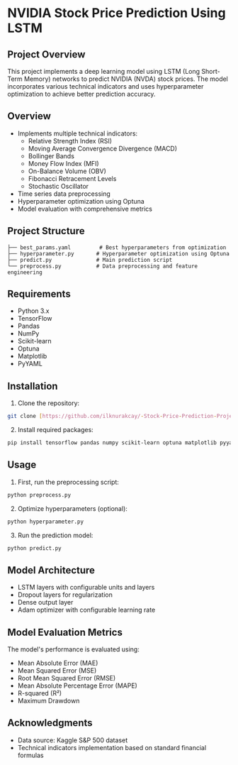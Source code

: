 # NVIDIA Stock Price Prediction Using LSTM

## Project Overview
This project implements a deep learning model using LSTM (Long Short-Term Memory) networks to predict NVIDIA (NVDA) stock prices. The model incorporates various technical indicators and uses hyperparameter optimization to achieve better prediction accuracy.

## Overview
- Implements multiple technical indicators:
  - Relative Strength Index (RSI)
  - Moving Average Convergence Divergence (MACD)
  - Bollinger Bands
  - Money Flow Index (MFI)
  - On-Balance Volume (OBV)
  - Fibonacci Retracement Levels
  - Stochastic Oscillator
- Time series data preprocessing
- Hyperparameter optimization using Optuna
- Model evaluation with comprehensive metrics


## Project Structure
```
├── best_params.yaml         # Best hyperparameters from optimization
├── hyperparameter.py       # Hyperparameter optimization using Optuna
├── predict.py              # Main prediction script
└── preprocess.py           # Data preprocessing and feature engineering
```

## Requirements
- Python 3.x
- TensorFlow
- Pandas
- NumPy
- Scikit-learn
- Optuna
- Matplotlib
- PyYAML

## Installation
1. Clone the repository:
```bash
git clone [https://github.com/ilknurakcay/-Stock-Price-Prediction-Project.git]
```

2. Install required packages:
```bash
pip install tensorflow pandas numpy scikit-learn optuna matplotlib pyyaml
```

## Usage
1. First, run the preprocessing script:
```bash
python preprocess.py
```

2. Optimize hyperparameters (optional):
```bash
python hyperparameter.py
```

3. Run the prediction model:
```bash
python predict.py
```

## Model Architecture
- LSTM layers with configurable units and layers
- Dropout layers for regularization
- Dense output layer
- Adam optimizer with configurable learning rate

## Model Evaluation Metrics
The model's performance is evaluated using:
- Mean Absolute Error (MAE)
- Mean Squared Error (MSE)
- Root Mean Squared Error (RMSE)
- Mean Absolute Percentage Error (MAPE)
- R-squared (R²)
- Maximum Drawdown



## Acknowledgments
- Data source: Kaggle S&P 500 dataset
- Technical indicators implementation based on standard financial formulas
